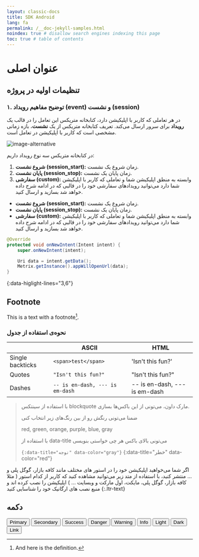 ```yaml
---
layout: classic-docs
title: SDK Android
lang: fa
permalink: /__doc-jekyll-samples.html
noindex: true # disallow search engines indexing this page
toc: true # table of contents
---
```


# عنوان اصلی

## تنظیمات اولیه در پروژه

### ۱. توضیح مفاهیم رویداد (event) و نشست (session)

در هر تعاملی که کاربر با اپلیکیشن دارد، کتابخانه متریکس این تعامل را در قالب یک **رویداد** برای سرور ارسال می‌کند. تعریف کتابخانه متریکس از یک **نشست**، بازه زمانی مشخصی است که کاربر با اپلیکیشن در تعامل است.

![image-alternative]({{site.baseurl}}/images/image-test.jpeg)

در کتابخانه متریکس سه نوع رویداد داریم:

1. **شروع نشست (session_start):** زمان شروع یک نشست.
2. **پایان نشست (session_stop):‌** زمان پایان یک نشست.
3. **سفارشی (custom):** وابسته به منطق اپلیکیشن شما و تعاملی که کاربر با اپلیکیشن شما دارد می‌توانید رویدادهای سفارشی خود را در قالبی که در ادامه شرح داده خواهد شد بسازید و ارسال کنید.

- **شروع نشست (session_start):** زمان شروع یک نشست.
- **پایان نشست (session_stop):‌** زمان پایان یک نشست.
- **سفارشی (custom):** وابسته به منطق اپلیکیشن شما و تعاملی که کاربر با اپلیکیشن شما دارد می‌توانید رویدادهای سفارشی خود را در قالبی که در ادامه شرح داده خواهد شد بسازید و ارسال کنید.

```java
@Override
protected void onNewIntent(Intent intent) {
    super.onNewIntent(intent);

    Uri data = intent.getData();
    Metrix.getInstance().appWillOpenUrl(data);
}
```
{:data-higlight-lines="3,6"}

## Footnote

This is a text with a
footnote[^1].

[^1]: And here is the definition.

### نحوه‌ی استفاده از جدول

|                  | ASCII                           | HTML                          |
| ---------------- | ------------------------------- | ----------------------------- |
| Single backticks | `<span>test</span>`             | 'Isn't this fun?'             |
| Quotes           | `"Isn't this fun?"`             | "Isn't this fun?"             |
| Dashes           | `-- is en-dash, --- is em-dash` | -- is en-dash, --- is em-dash |


> با استفاده از سینتکس blockquote مارک داون، می‌تونی از این باکس‌ها بسازی.
> 
> ضمنا می‌تونی رنگش رو از بین رنگ‌های زیر انتخاب کنی
> 
> red, green, orange, purple, blue, gray
> 
> با استفاده از data-title می‌تونی بالای باکس هر چی خواستی بنویسی
> 
> ```{:data-title="توجه" data-color="gray"}```
{:data-title="خطر" data-color="red"}


اگر شما می‌خواهید اپلیکیشن خود را در استور های مختلف مانند کافه بازار، گوگل پلی و … منتشر کنید، با استفاده از متد زیر می‌توانید مشاهده کنید که کاربر از کدام استور ( مثلا کافه بازار، گوگل پلی، مایکت، اول مارکت و وبسایت … ) اپلیکیشن را نصب کرده اند و منبع نصب های ارگانیک خود را شناسایی کنید
{:.ltr-text}

## دکمه

<button type="button" class="btn btn-primary">Primary</button>
<button type="button" class="btn btn-secondary">Secondary</button>
<button type="button" class="btn btn-success">Success</button>
<button type="button" class="btn btn-danger">Danger</button>
<button type="button" class="btn btn-warning">Warning</button>
<button type="button" class="btn btn-info">Info</button>
<button type="button" class="btn btn-light">Light</button>
<button type="button" class="btn btn-dark">Dark</button>
<button type="button" class="btn btn-link">Link</button>
